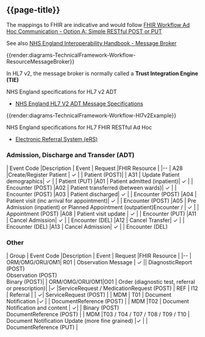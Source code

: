 ## {{page-title}}

The mappings to FHIR are indicative and would follow [FHIR Workflow Ad Hoc Communication - Option A: Simple RESTful POST or PUT](https://hl7.org/fhir/R4/workflow-ad-hoc.html#optiona)

See also [NHS England Interoperability Handbook - Message Broker](https://www.england.nhs.uk/wp-content/uploads/2017/03/interoperabilty-handbk.pdf)


 {{render:diagrams-TechnicalFramework-Workflow-ResourceMessageBroker}} 
 
In HL7 v2, the message broker is normally called a **Trust Integration Engine (TIE)**

NHS England specifications for HL7 v2 ADT 

- [NHS England HL7 V2 ADT Message Specifications](https://raw.githubusercontent.com/NHSDigital/IOPS-Frameworks/main/documents/HSCIC%20ITK%20HL7%20V2%20Message%20Specifications.pdf)

{{render:diagrams-TechnicalFramework-Workflow-Hl7v2Example}}

NHS England specifications for HL7 FHIR RESTful Ad Hoc 

- [Electronic Referral System (eRS)](https://digital.nhs.uk/developer/api-catalogue/e-referral-service-fhir) 

### Admission, Discharge and Transder (ADT)


| Event Code |Description | Event | Request |FHIR Resource | 
|-- 
| A28 |Create/Register Patient | &check; | |   Patient (POST)|
| A31 | Update Patient demographics| &check; | |   Patient (PUT)
|A01 | Patient admitted (inpatient)| &check; | |   Encounter (POST)
|A02 | Patient transferred (between wards)| &check; | |   Encounter (POST)
|A03 | Patient discharged| &check; | |   Encounter (POST)
|A04 | Patient visit (inc arrival for appointment)| &check; | |   Encounter (POST)
|A05 | Pre Admission (inpatient) or Planned Appointment (outpatient)Encounter / | &check; | |   Appointment (POST)
|A08 | Patient visit update | &check; | |   Encounter (PUT)
|A11 | Cancel Admission| &check; | |   Encounter (DEL)
|A12 | Cancel Transfer| &check; | |   Encounter (DEL)
|A13 | Cancel Admission| &check; | |   Encounter (DEL)

### Other

| Group | Event Code |Description | Event | Request |FHIR Resource | 
|-- 
| ORM/OMG/ORU/OM1| R01 | Observation Message |  &check;  || DiagnosticReport (POST) <br/> Observation (POST) <br/> Binary (POST)|
| ORM/OMG/ORU/OM1|O01 | Order (diagnostic test, referral or prescription)|  |&check; |ServiceRequest / MedicationRequest (POST)
| REF | I12 | Referral |  | &check;| ServiceRequest (POST) |
| MDM | T01 | Document Notification |&check; |  | DocumentReference (POST) |
| MDM |T02 | Document Notification and content | &check;|  | Binary (POST) <br/>  DocumentReference (POST) | 
| MDM |T03 / T04 / T07 / T08 / T09 / T10 | Document Notification Update (more fine grained) |&check; |  | DocumentReference (PUT) |